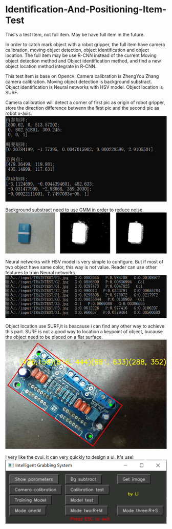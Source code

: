 # Identification-And-Positioning-Item-Test
This's a test Item, not full item. May be have full item in the future.

In order to catch mark object with a robot gripper, the full item have camera calibration, moving object detection, object identification and object location.
The full item may be use R-CNN instead of the current Moving object detection method and Object identification method, and find a new object location method integrate in R-CNN.

This test item is base on Opencv:
Camera calibration is ZhengYou Zhang camera calibration.
Moving object detection is background substract.
Object identification is Neural networks with HSV model.
Object location is SURF.

Camera calibration will detect a corner of first pic as origin of robot gripper, store the direction difference betwenn the first pic and the second pic as robot x-axis.
![image](https://github.com/BruceLhr/Item-pic/blob/master/item%20test-pic/pic1.png?raw=true)

Background substract need to use GMM in order to reduce noise.
![image](https://github.com/BruceLhr/Item-pic/blob/master/item%20test-pic/pic2.png?raw=true)

Neural networks with HSV model is very simple to configure. But if most of two object have same color, this way is not value. Reader can use other features to train Neural networks.
![image](https://github.com/BruceLhr/Item-pic/blob/master/item%20test-pic/pic3.png?raw=true)

Object location use SURF,it is beacause i can find any other way to achieve this part. SURF is not a good way to location a keypoint of object, bucause the object need to be placed on a flat surface.
![image](https://github.com/BruceLhr/Item-pic/blob/master/item%20test-pic/pic4.png?raw=true)

I very like the cvui. It can very quickly to design a ui. It's use!
![image](https://github.com/BruceLhr/Item-pic/blob/master/item%20test-pic/pic5.png?raw=true)


